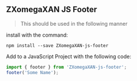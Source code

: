 ## ZXomegaXAN JS Footer

>This should be used in the following manner

install with the command:

```
npm install --save ZXomegaXAN-js-footer
```

Add to a JavaScript Project with the following code:

```javascript
import { footer } from 'ZXomegaXAN-js-footer';
footer('Some Name');
```
